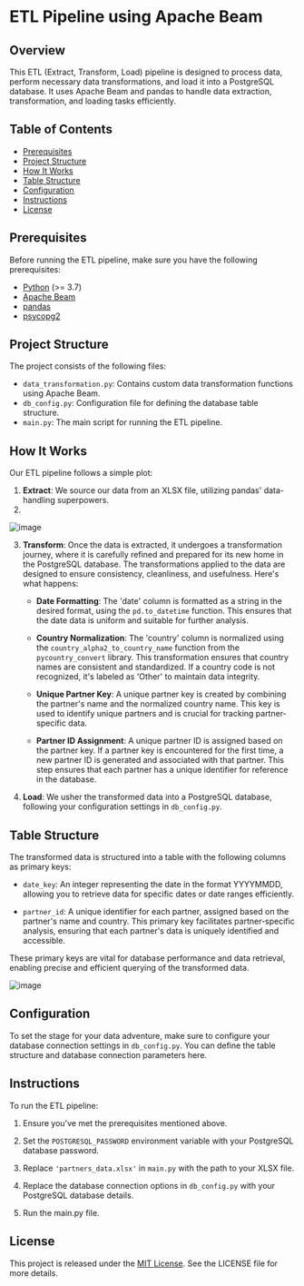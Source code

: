 # ETL Pipeline using Apache Beam

## Overview

This ETL (Extract, Transform, Load) pipeline is designed to process data, perform necessary data transformations, and load it into a PostgreSQL database. It uses Apache Beam and pandas to handle data extraction, transformation, and loading tasks efficiently.

## Table of Contents

- [Prerequisites](#prerequisites)
- [Project Structure](#project-structure)
- [How It Works](#how-it-works)
- [Table Structure](#table-structure)
- [Configuration](#configuration)
- [Instructions](#instructions)
- [License](#license)

## Prerequisites

Before running the ETL pipeline, make sure you have the following prerequisites:

- [Python](https://www.python.org/downloads/) (>= 3.7)
- [Apache Beam](https://beam.apache.org/get-started/quickstart-py/)
- [pandas](https://pandas.pydata.org/pandas-docs/stable/getting_started/install.html)
- [psycopg2](https://pypi.org/project/psycopg2/)

## Project Structure

The project consists of the following files:

- `data_transformation.py`: Contains custom data transformation functions using Apache Beam.
- `db_config.py`: Configuration file for defining the database table structure.
- `main.py`: The main script for running the ETL pipeline.

## How It Works

Our ETL pipeline follows a simple plot:

1. **Extract**: We source our data from an XLSX file, utilizing pandas' data-handling superpowers.
2. 
![image](https://github.com/asvilen/apache-beam-pipeline/assets/47661156/47a463ab-f230-46d6-8e2c-5acc3620ebee)

3. **Transform**: Once the data is extracted, it undergoes a transformation journey, where it is carefully refined and prepared for its new home in the PostgreSQL database. The transformations applied to the data are designed to ensure consistency, cleanliness, and usefulness. Here's what happens:

   - **Date Formatting**: The 'date' column is formatted as a string in the desired format, using the `pd.to_datetime` function. This ensures that the date data is uniform and suitable for further analysis.

   - **Country Normalization**: The 'country' column is normalized using the `country_alpha2_to_country_name` function from the `pycountry_convert` library. This transformation ensures that country names are consistent and standardized. If a country code is not recognized, it's labeled as 'Other' to maintain data integrity.

   - **Unique Partner Key**: A unique partner key is created by combining the partner's name and the normalized country name. This key is used to identify unique partners and is crucial for tracking partner-specific data.

   - **Partner ID Assignment**: A unique partner ID is assigned based on the partner key. If a partner key is encountered for the first time, a new partner ID is generated and associated with that partner. This step ensures that each partner has a unique identifier for reference in the database.

4. **Load**: We usher the transformed data into a PostgreSQL database, following your configuration settings in `db_config.py`.

## Table Structure

   The transformed data is structured into a table with the following columns as primary keys:

   - `date_key`: An integer representing the date in the format YYYYMMDD, allowing you to retrieve data for specific dates or date ranges efficiently.

   - `partner_id`: A unique identifier for each partner, assigned based on the partner's name and country. This primary key facilitates partner-specific analysis, ensuring that each partner's data is uniquely identified and accessible.

These primary keys are vital for database performance and data retrieval, enabling precise and efficient querying of the transformed data.

![image](https://github.com/asvilen/apache-beam-pipeline/assets/47661156/abd8ddde-f789-4098-ad9d-26e27d939a31)



## Configuration

To set the stage for your data adventure, make sure to configure your database connection settings in `db_config.py`. You can define the table structure and database connection parameters here.

## Instructions

To run the ETL pipeline:

1. Ensure you've met the prerequisites mentioned above.

2. Set the `POSTGRESQL_PASSWORD` environment variable with your PostgreSQL database password.

3. Replace `'partners_data.xlsx'` in `main.py` with the path to your XLSX file.

4. Replace the database connection options in `db_config.py` with your PostgreSQL database details.

5. Run the main.py file.

## License

This project is released under the [MIT License](LICENSE). See the LICENSE file for more details.
